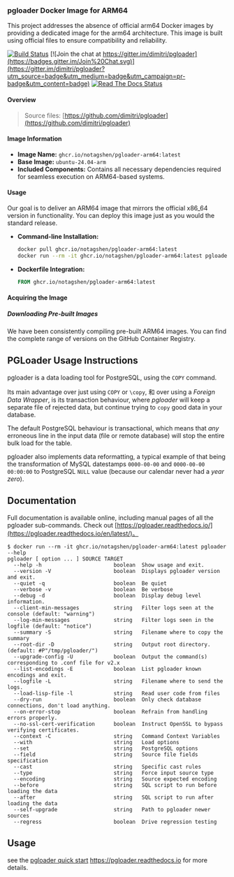 ### pgloader Docker Image for ARM64

This project addresses the absence of official arm64 Docker images by providing a dedicated image for the arm64 architecture. This image is built using official files to ensure compatibility and reliability.

[![Build Status](https://travis-ci.org/dimitri/pgloader.svg?branch=master)](https://travis-ci.org/dimitri/pgloader)
[![Join the chat at https://gitter.im/dimitri/pgloader](https://badges.gitter.im/Join%20Chat.svg)](https://gitter.im/dimitri/pgloader?utm_source=badge&utm_medium=badge&utm_campaign=pr-badge&utm_content=badge)
[![Read The Docs Status](https://readthedocs.org/projects/pgloader/badge/?version=latest&style=plastic)](http://pgloader.readthedocs.io/en/latest/)

#### Overview



> Source files: [https://github.com/dimitri/pgloader](https://github.com/dimitri/pgloader)


#### Image Information

*   **Image Name:** `ghcr.io/notagshen/pgloader-arm64:latest`
*   **Base Image:** `ubuntu-24.04-arm`
*   **Included Components:** Contains all necessary dependencies required for seamless execution on ARM64-based systems.

#### Usage

Our goal is to deliver an ARM64 image that mirrors the official x86_64 version in functionality. You can deploy this image just as you would the standard release.

*   **Command-line Installation:**

    ```bash
    docker pull ghcr.io/notagshen/pgloader-arm64:latest
    docker run --rm -it ghcr.io/notagshen/pgloader-arm64:latest pgloader --version
    ```
*   **Dockerfile Integration:**

    ```dockerfile
    FROM ghcr.io/notagshen/pgloader-arm64:latest
    ```

#### Acquiring the Image

##### Downloading Pre-built Images

We have been consistently compiling pre-built ARM64 images. You can find the complete range of versions on the GitHub Container Registry.



## PGLoader Usage Instructions

pgloader is a data loading tool for PostgreSQL, using the `COPY` command.

Its main advantage over just using `COPY` or `\copy`, 和 over using a
*Foreign Data Wrapper*, is its transaction behaviour, where *pgloader*
will keep a separate file of rejected data, but continue trying to
`copy` good data in your database.

The default PostgreSQL behaviour is transactional, which means that
*any* erroneous line in the input data (file or remote database) will
stop the entire bulk load for the table.

pgloader also implements data reformatting, a typical example of that
being the transformation of MySQL datestamps `0000-00-00` and
`0000-00-00 00:00:00` to PostgreSQL `NULL` value (because our calendar
never had a *year zero*).

## Documentation

Full documentation is available online, including manual pages of all the
pgloader sub-commands. Check out
[https://pgloader.readthedocs.io/](https://pgloader.readthedocs.io/en/latest/)。

```
$ docker run --rm -it ghcr.io/notagshen/pgloader-arm64:latest pgloader --help
pgloader [ option ... ] SOURCE TARGET
  --help -h                       boolean  Show usage and exit.
  --version -V                    boolean  Displays pgloader version and exit.
  --quiet -q                      boolean  Be quiet
  --verbose -v                    boolean  Be verbose
  --debug -d                      boolean  Display debug level information.
  --client-min-messages           string   Filter logs seen at the console (default: "warning")
  --log-min-messages              string   Filter logs seen in the logfile (default: "notice")
  --summary -S                    string   Filename where to copy the summary
  --root-dir -D                   string   Output root directory. (default: #P"/tmp/pgloader/")
  --upgrade-config -U             boolean  Output the command(s) corresponding to .conf file for v2.x
  --list-encodings -E             boolean  List pgloader known encodings and exit.
  --logfile -L                    string   Filename where to send the logs.
  --load-lisp-file -l             string   Read user code from files
  --dry-run                       boolean  Only check database connections, don't load anything.
  --on-error-stop                 boolean  Refrain from handling errors properly.
  --no-ssl-cert-verification      boolean  Instruct OpenSSL to bypass verifying certificates.
  --context -C                    string   Command Context Variables
  --with                          string   Load options
  --set                           string   PostgreSQL options
  --field                         string   Source file fields specification
  --cast                          string   Specific cast rules
  --type                          string   Force input source type
  --encoding                      string   Source expected encoding
  --before                        string   SQL script to run before loading the data
  --after                         string   SQL script to run after loading the data
  --self-upgrade                  string   Path to pgloader newer sources
  --regress                       boolean  Drive regression testing
```

## Usage

 see the
[pgloader quick start](https://pgloader.readthedocs.io/en/latest/tutorial/tutorial.html#pgloader-quick-start) 
<https://pgloader.readthedocs.io> for more details.
